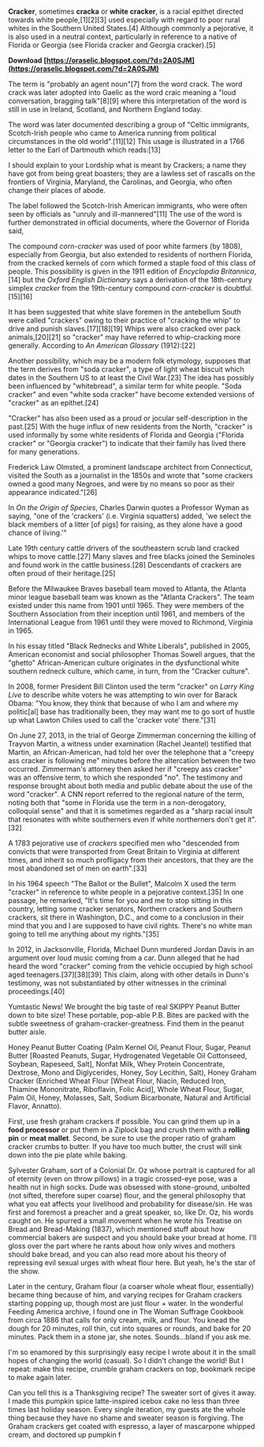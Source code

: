 
 
**Cracker**, sometimes **cracka** or **white cracker**, is a racial epithet directed towards white people,[1][2][3] used especially with regard to poor rural whites in the Southern United States.[4] Although commonly a pejorative, it is also used in a neutral context, particularly in reference to a native of Florida or Georgia (see Florida cracker and Georgia cracker).[5]
 
**Download  [https://oraselic.blogspot.com/?d=2A0SJM](https://oraselic.blogspot.com/?d=2A0SJM)**


 
The term is "probably an agent noun"[7] from the word crack. The word crack was later adopted into Gaelic as the word craic meaning a "loud conversation, bragging talk"[8][9] where this interpretation of the word is still in use in Ireland, Scotland, and Northern England today.
 
The word was later documented describing a group of "Celtic immigrants, Scotch-Irish people who came to America running from political circumstances in the old world".[11][12] This usage is illustrated in a 1766 letter to the Earl of Dartmouth which reads:[13]

I should explain to your Lordship what is meant by Crackers; a name they have got from being great boasters; they are a lawless set of rascalls on the frontiers of Virginia, Maryland, the Carolinas, and Georgia, who often change their places of abode.
 
The label followed the Scotch-Irish American immigrants, who were often seen by officials as "unruly and ill-mannered"[11] The use of the word is further demonstrated in official documents, where the Governor of Florida said,
 
The compound *corn-cracker* was used of poor white farmers (by 1808), especially from Georgia, but also extended to residents of northern Florida, from the cracked kernels of corn which formed a staple food of this class of people. This possibility is given in the 1911 edition of *Encyclopdia Britannica*,[14] but the *Oxford English Dictionary* says a derivation of the 18th-century simplex *cracker* from the 19th-century compound *corn-cracker* is doubtful.[15][16]
 
It has been suggested that white slave foremen in the antebellum South were called "crackers" owing to their practice of "cracking the whip" to drive and punish slaves.[17][18][19] Whips were also cracked over pack animals,[20][21] so "cracker" may have referred to whip-cracking more generally. According to *An American Glossary* (1912):[22]
 
Another possibility, which may be a modern folk etymology, supposes that the term derives from "soda cracker", a type of light wheat biscuit which dates in the Southern US to at least the Civil War.[23] The idea has possibly been influenced by "whitebread", a similar term for white people. "Soda cracker" and even "white soda cracker" have become extended versions of "cracker" as an epithet.[24]
 
"Cracker" has also been used as a proud or jocular self-description in the past.[25] With the huge influx of new residents from the North, "cracker" is used informally by some white residents of Florida and Georgia ("Florida cracker" or "Georgia cracker") to indicate that their family has lived there for many generations.
 
Frederick Law Olmsted, a prominent landscape architect from Connecticut, visited the South as a journalist in the 1850s and wrote that "some crackers owned a good many Negroes, and were by no means so poor as their appearance indicated."[26]
 
In *On the Origin of Species*, Charles Darwin quotes a Professor Wyman as saying, "one of the 'crackers' (i.e. Virginia squatters) added, 'we select the black members of a litter [of pigs] for raising, as they alone have a good chance of living.'"
 
Late 19th century cattle drivers of the southeastern scrub land cracked whips to move cattle.[27] Many slaves and free blacks joined the Seminoles and found work in the cattle business.[28] Descendants of crackers are often proud of their heritage.[25]
 
Before the Milwaukee Braves baseball team moved to Atlanta, the Atlanta minor league baseball team was known as the "Atlanta Crackers". The team existed under this name from 1901 until 1965. They were members of the Southern Association from their inception until 1961, and members of the International League from 1961 until they were moved to Richmond, Virginia in 1965.
 
In his essay titled "Black Rednecks and White Liberals", published in 2005, American economist and social philosopher Thomas Sowell argues, that the "ghetto" African-American culture originates in the dysfunctional white southern redneck culture, which came, in turn, from the "Cracker culture".
 
In 2008, former President Bill Clinton used the term "cracker" on *Larry King Live* to describe white voters he was attempting to win over for Barack Obama: "You know, they think that because of who I am and where my politic[al] base has traditionally been, they may want me to go sort of hustle up what Lawton Chiles used to call the 'cracker vote' there."[31]
 
On June 27, 2013, in the trial of George Zimmerman concerning the killing of Trayvon Martin, a witness under examination (Rachel Jeantel) testified that Martin, an African-American, had told her over the telephone that a "creepy ass cracker is following me" minutes before the altercation between the two occurred. Zimmerman's attorney then asked her if "creepy ass cracker" was an offensive term, to which she responded "no". The testimony and response brought about both media and public debate about the use of the word "cracker". A CNN report referred to the regional nature of the term, noting both that "some in Florida use the term in a non-derogatory, colloquial sense" and that it is sometimes regarded as a "sharp racial insult that resonates with white southerners even if white northerners don't get it".[32]
 
A 1783 pejorative use of *crackers* specified men who "descended from convicts that were transported from Great Britain to Virginia at different times, and inherit so much profligacy from their ancestors, that they are the most abandoned set of men on earth".[33]
 
In his 1964 speech "The Ballot or the Bullet", Malcolm X used the term "cracker" in reference to white people in a pejorative context.[35] In one passage, he remarked, "It's time for you and me to stop sitting in this country, letting some cracker senators, Northern crackers and Southern crackers, sit there in Washington, D.C., and come to a conclusion in their mind that you and I are supposed to have civil rights. There's no white man going to tell me anything about my rights."[35]
 
In 2012, in Jacksonville, Florida, Michael Dunn murdered Jordan Davis in an argument over loud music coming from a car. Dunn alleged that he had heard the word "cracker" coming from the vehicle occupied by high school aged teenagers.[37][38][39] This claim, along with other details in Dunn's testimony, was not substantiated by other witnesses in the criminal proceedings.[40]
 
Yumtastic News! We brought the big taste of real SKIPPY Peanut Butter down to bite size! These portable, pop-able P.B. Bites are packed with the subtle sweetness of graham-cracker-greatness. Find them in the peanut butter aisle.
 
Honey Peanut Butter Coating (Palm Kernel Oil, Peanut Flour, Sugar, Peanut Butter [Roasted Peanuts, Sugar, Hydrogenated Vegetable Oil Cottonseed, Soybean, Rapeseed, Salt], Nonfat Milk, Whey Protein Concentrate, Dextrose, Mono and Diglycerides, Honey, Soy Lecithin, Salt), Honey Graham Cracker (Enriched Wheat Flour [Wheat Flour, Niacin, Reduced Iron, Thiamine Mononitrate, Riboflavin, Folic Acid], Whole Wheat Flour, Sugar, Palm Oil, Honey, Molasses, Salt, Sodium Bicarbonate, Natural and Artificial Flavor, Annatto).
 
First, use fresh graham crackers if possible. You can grind them up in a **food processor** or put them in a Ziplock bag and crush them with a **rolling pin** or **meat mallet**. Second, be sure to use the proper ratio of graham cracker crumbs to butter. If you have too much butter, the crust will sink down into the pie plate while baking.
 
Sylvester Graham, sort of a Colonial Dr. Oz whose portrait is captured for all of eternity (even on throw pillows) in a tragic crossed-eye pose, was a health nut in high socks. Dude was obsessed with stone-ground, unbolted (not sifted, therefore super coarse) flour, and the general philosophy that what you eat affects your livelihood and probability for disease/sin. He was first and foremost a preacher and a great speaker, so, like Dr. Oz, his words caught on. He spurred a small movement when he wrote his Treatise on Bread and Bread-Making (1837), which mentioned stuff about how commercial bakers are suspect and you should bake your bread at home. I'll gloss over the part where he rants about how only wives and mothers should bake bread, and you can also read more about his theory of repressing evil sexual urges with wheat flour here. But yeah, he's the star of the show.
 
Later in the century, Graham flour (a coarser whole wheat flour, essentially) became thing because of him, and varying recipes for Graham crackers starting popping up, though most are just flour + water. In the wonderful Feeding America archive, I found one in The Woman Suffrage Cookbook from circa 1886 that calls for only cream, milk, and flour. You knead the dough for 20 minutes, roll thin, cut into squares or rounds, and bake for 20 minutes. Pack them in a stone jar, she notes. Sounds...bland if you ask me.
 
I'm so enamored by this surprisingly easy recipe I wrote about it in the small hopes of changing the world (casual). So I didn't change the world! But I repeat: make this recipe, crumble graham crackers on top, bookmark recipe to make again later.
 
Can you tell this is a Thanksgiving recipe? The sweater sort of gives it away. I made this pumpkin spice latte-inspired icebox cake no less than three times last holiday season. Every single iteration, my guests ate the whole thing because they have no shame and sweater season is forgiving. The Graham crackers get coated with espresso, a layer of mascarpone whipped cream, and doctored up pumpkin f